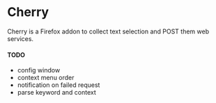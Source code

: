 Cherry
======

Cherry is a Firefox addon to collect text selection and POST them web services.

#### TODO
- config window
- context menu order
- notification on failed request
- parse keyword and context




